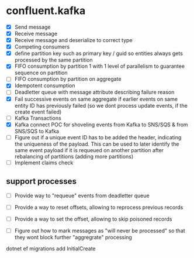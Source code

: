# confluent.kafka

- [x] Send message
- [x] Receive message
- [x] Receive message and deserialize to correct type
- [x] Competing consumers
- [x] define partition key such as primary key / guid so entities always gets processed by the same partition
- [x] FIFO consumption by partition 1 with 1 level of parallelism to guarantee sequence on partition
- [ ] FIFO consumption by partition on aggregate
- [X] Idempotent consumption
- [ ] Deadletter queue with message attribute describing failure reason
- [x] Fail successive events on same aggregate if earlier events on same entity ID has previously failed (so we dont process update events, if the create event failed)
- [ ] Kafka Transactions
- [x] Kafka connect POC for shoveling events from Kafka to SNS/SQS & from SNS/SQS to Kafka
- [ ] Figure out if a unique event ID has to be added the header, indicating the uniqueness of the payload. This can be used to later identify the same event payload if it is requeued on another partition after rebalancing of partitions (adding more partitions)
- [ ] Implement claims check

## support processes
- [ ] Provide way to "requeue" events from deadletter queue
- [ ] Provide a way to reset offsets, allowing to reprocess previous records
- [ ] Provide a way to set the offset, allowing to skip poisoned records
- [ ] Figure out how to mark messages as "will never be processed" so that they wont block further "aggregrate" processing


dotnet ef migrations add InitialCreate
